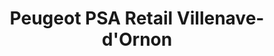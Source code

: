 ---
title: "Peugeot PSA Retail Villenave-d'Ornon"
url: /villenave-dornon/peugeot-psa-retail-villenave-dornon/
shop: voiture
---
